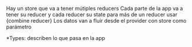 Hay un store que va a tener mútiples reducers
Cada parte de la app va a tener su reducer y cada reducer su state
para más de un reducer usar {combine reducer}
Los datos van a fluir desde el provider con store como parámetro


*Types: describen lo que pasa en la app